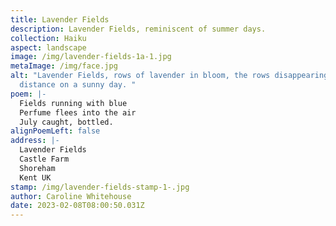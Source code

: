 ```yaml
---
title: Lavender Fields
description: Lavender Fields, reminiscent of summer days.
collection: Haiku
aspect: landscape
image: /img/lavender-fields-1a-1.jpg
metaImage: /img/face.jpg
alt: "Lavender Fields, rows of lavender in bloom, the rows disappearing into the
  distance on a sunny day. "
poem: |-
  Fields running with blue
  Perfume flees into the air
  July caught, bottled.
alignPoemLeft: false
address: |-
  Lavender Fields
  Castle Farm
  Shoreham
  Kent UK
stamp: /img/lavender-fields-stamp-1-.jpg
author: Caroline Whitehouse
date: 2023-02-08T08:00:50.031Z
---
```

